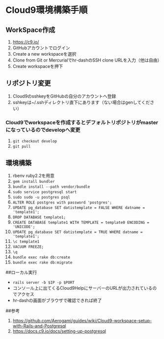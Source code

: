 # Cloud9環境構築手順
## WorkSpace作成
1. https://c9.io/
2. GitHubアカウントでログイン
3. Create a new workspaceを選択
4. Clone from Git or Mercurialでhr-dashのSSH clone URLを入力（他は自由）
5. Create workspaceを押下

## リポジトリ変更
1. Cloud9のsshkeyをGitHubの自分のアカウントへ登録
2. sshkeyは~/.sshディレクトリ直下にあります（ない場合はgenしてください）
### Cloud9でworkspaceを作成するとデフォルトリポジトリがmasterになっているのでdevelopへ変更
1. `git checkout develop`
2. `git pull`

## 環境構築
1. rbenv ruby2.2を用意
2. `gem install bundler`
3. `bundle install --path vendor/bundle`
4. `sudo service postgresql start`
5. `sudo sudo -u postgres psql`
6. `ALTER ROLE postgres with password 'postgres';`
7. `UPDATE pg_database SET datistemplate = FALSE WHERE datname = 'template1';`
8. `DROP DATABASE template1;`
9. `CREATE DATABASE template1 WITH TEMPLATE = template0 ENCODING = 'UNICODE';`
10. `UPDATE pg_database SET datistemplate = TRUE WHERE datname = 'template1';`
11. `\c template1`
12. `VACUUM FREEZE;`
13. `\q`
14. `bundle exec rake db:create`
15. `bundle exec rake db:migrate`

##ローカル実行
- `rails server -b $IP -p $PORT`
- コンソール上に出てくるCloud9HelpにサーバーのURLが出力されているのでアクセス
- hr-dashの画面がブラウザで確認できれば終了

##参考
1. https://github.com/Aerogami/guides/wiki/Cloud9-workspace-setup-with-Rails-and-Postgresql
2. https://docs.c9.io/docs/setting-up-postgresql
